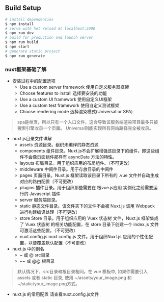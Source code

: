 ## Build Setup
``` bash
# install dependencies
$ npm install
# serve with hot reload at localhost:3000
$ npm run dev
# build for production and launch server
$ npm run build
$ npm start
# generate static project
$ npm run generate
```
### nuxt框架基础了解
- 安装过程中的配置选项
  - Use a custom server framework  使用自定义服务器框架
  - Choose features to install     选择要安装的功能
  - Use a custom UI framework      使用自定义UI框架
  - Use a custom test framework    使用自定义测试框架
  - Choose rendering mode          选择渲染模式(Universal or SPA)
> spa是单页，所以只有一个入口文件，这会导致该服务端渲染项目最多只被搜索引擎收录一个页面。 Universal则能实现所有网站路径完全被收录。
- nuxt.js目录文件详解
  - assets         资源目录。组织未编译的静态资源
  - components     组件目录。Nuxt.js不会扩展增强该目录下的组件，即这些组件不会像页面组件那样有 asyncData 方法的特性。
  - layouts        布局目录。用于组织应用的布局组件。（不可更改）
  - middleware     中间件目录。用于存放目录的中间件
  - pages          页面目录。Nuxt.js 框架读取该目录下所有的 .vue 文件并自动生成对应的路由配置（不可更改）
  - plugins        插件目录。用于组织那些需要在 根vue.js应用 实例化之前需要运行的 Javascript 插件
  - server         服务端目录。
  - static         静态文件目录。该文件夹下的文件不会被 Nuxt.js 调用 Webpack 进行构建编译处理（不可更改）
  - store          Store 目录。用于组织应用的 Vuex 状态树 文件，Nuxt.js 框架集成了 Vuex 状态树 的相关功能配置，在 store 目录下创建一个 index.js 文件可激活这些配置。（不可更改）
  - nuxt.config.js nuxt.config.js 文件。用于组织Nuxt.js 应用的个性化配置，以便覆盖默认配置（不可更改）
- nuxt.js 中的别名
  - ~ 或 @     src目录  
  - ~~ 或 @@   根目录
> 默认情况下，src目录和根目录相同。在 vue 模板中, 如果你需要引入 assets 或者 static 目录, 使用 ~/assets/your_image.png 和 ~/static/your_image.png方式。 
- nuxt.js 的常用配置 请查看nuxt.config.js文件
